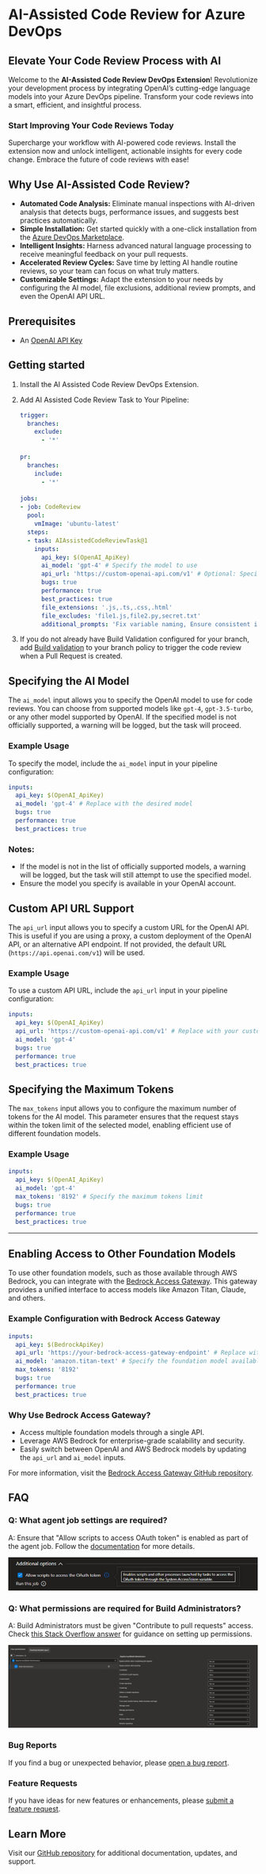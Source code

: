 # AI-Assisted Code Review for Azure DevOps

## Elevate Your Code Review Process with AI

Welcome to the **AI-Assisted Code Review DevOps Extension**! Revolutionize your development process by integrating OpenAI’s cutting-edge language models into your Azure DevOps pipeline. Transform your code reviews into a smart, efficient, and insightful process.

### Start Improving Your Code Reviews Today

Supercharge your workflow with AI-powered code reviews. Install the extension now and unlock intelligent, actionable insights for every code change. Embrace the future of code reviews with ease!

## Why Use AI-Assisted Code Review?

- **Automated Code Analysis:** Eliminate manual inspections with AI-driven analysis that detects bugs, performance issues, and suggests best practices automatically.
- **Simple Installation:** Get started quickly with a one-click installation from the [Azure DevOps Marketplace](https://marketplace.visualstudio.com/items?itemName=AeriesSoftware.aeries-ai-assisted-code-review).
- **Intelligent Insights:** Harness advanced natural language processing to receive meaningful feedback on your pull requests.
- **Accelerated Review Cycles:** Save time by letting AI handle routine reviews, so your team can focus on what truly matters.
- **Customizable Settings:** Adapt the extension to your needs by configuring the AI model, file exclusions, additional review prompts, and even the OpenAI API URL.

## Prerequisites

- An [OpenAI API Key](https://platform.openai.com/docs/overview)

## Getting started

1. Install the AI Assisted Code Review DevOps Extension.
2. Add AI Assisted Code Review Task to Your Pipeline:

   ```yaml
   trigger:
     branches:
       exclude:
         - '*'

   pr:
     branches:
       include:
         - '*'

   jobs:
   - job: CodeReview
     pool:
       vmImage: 'ubuntu-latest'
     steps:
     - task: AIAssistedCodeReviewTask@1
       inputs:
         api_key: $(OpenAI_ApiKey)
         ai_model: 'gpt-4' # Specify the model to use
         api_url: 'https://custom-openai-api.com/v1' # Optional: Specify a custom OpenAI API URL
         bugs: true
         performance: true
         best_practices: true
         file_extensions: '.js,.ts,.css,.html'
         file_excludes: 'file1.js,file2.py,secret.txt'
         additional_prompts: 'Fix variable naming, Ensure consistent indentation, Review error handling approach'
   ```

3. If you do not already have Build Validation configured for your branch, add [Build validation](https://learn.microsoft.com/en-us/azure/devops/repos/git/branch-policies?view=azure-devops&tabs=browser#build-validation) to your branch policy to trigger the code review when a Pull Request is created.

## Specifying the AI Model

The `ai_model` input allows you to specify the OpenAI model to use for code reviews. You can choose from supported models like `gpt-4`, `gpt-3.5-turbo`, or any other model supported by OpenAI. If the specified model is not officially supported, a warning will be logged, but the task will proceed.

### Example Usage

To specify the model, include the `ai_model` input in your pipeline configuration:

```yaml
inputs:
  api_key: $(OpenAI_ApiKey)
  ai_model: 'gpt-4' # Replace with the desired model
  bugs: true
  performance: true
  best_practices: true
```

### Notes:
- If the model is not in the list of officially supported models, a warning will be logged, but the task will still attempt to use the specified model.
- Ensure the model you specify is available in your OpenAI account.

## Custom API URL Support

The `api_url` input allows you to specify a custom URL for the OpenAI API. This is useful if you are using a proxy, a custom deployment of the OpenAI API, or an alternative API endpoint. If not provided, the default URL (`https://api.openai.com/v1`) will be used.

### Example Usage

To use a custom API URL, include the `api_url` input in your pipeline configuration:

```yaml
inputs:
  api_key: $(OpenAI_ApiKey)
  api_url: 'https://custom-openai-api.com/v1' # Replace with your custom API URL
  ai_model: 'gpt-4'
  bugs: true
  performance: true
  best_practices: true
```

## Specifying the Maximum Tokens

The `max_tokens` input allows you to configure the maximum number of tokens for the AI model. This parameter ensures that the request stays within the token limit of the selected model, enabling efficient use of different foundation models.

### Example Usage

```yaml
inputs:
  api_key: $(OpenAI_ApiKey)
  ai_model: 'gpt-4'
  max_tokens: '8192' # Specify the maximum tokens limit
  bugs: true
  performance: true
  best_practices: true
```

---

## Enabling Access to Other Foundation Models

To use other foundation models, such as those available through AWS Bedrock, you can integrate with the [Bedrock Access Gateway](https://github.com/aws-samples/bedrock-access-gateway). This gateway provides a unified interface to access models like Amazon Titan, Claude, and others.

### Example Configuration with Bedrock Access Gateway

```yaml
inputs:
  api_key: $(BedrockApiKey)
  api_url: 'https://your-bedrock-access-gateway-endpoint' # Replace with your Bedrock Access Gateway URL
  ai_model: 'amazon.titan-text' # Specify the foundation model available through AWS Bedrock
  max_tokens: '8192'
  bugs: true
  performance: true
  best_practices: true
```

### Why Use Bedrock Access Gateway?
- Access multiple foundation models through a single API.
- Leverage AWS Bedrock for enterprise-grade scalability and security.
- Easily switch between OpenAI and AWS Bedrock models by updating the `api_url` and `ai_model` inputs.

For more information, visit the [Bedrock Access Gateway GitHub repository](https://github.com/aws-samples/bedrock-access-gateway).

## FAQ

### Q: What agent job settings are required?

A: Ensure that "Allow scripts to access OAuth token" is enabled as part of the agent job. Follow the [documentation](https://learn.microsoft.com/en-us/azure/devops/pipelines/build/options?view=azure-devops#allow-scripts-to-access-the-oauth-token) for more details.

![Pipeline Permissions](pipeline_permissions.png)

### Q: What permissions are required for Build Administrators?

A: Build Administrators must be given "Contribute to pull requests" access. Check [this Stack Overflow answer](https://stackoverflow.com/a/57985733) for guidance on setting up permissions.

![Repository Permissions](pr_permissions.png)

### Bug Reports

If you find a bug or unexpected behavior, please [open a bug report](https://github.com/jameslancaster/AI-Assisted-Code-Review/issues/new?assignees=&labels=bug&template=bug_report.md&title=).

### Feature Requests

If you have ideas for new features or enhancements, please [submit a feature request](https://github.com/jameslancaster/AI-Assisted-Code-Review/issues/new?assignees=&labels=enhancement&template=feature_request.md&title=).

## Learn More

Visit our [GitHub repository](https://github.com/jameslancaster/AI-Assisted-Code-Review) for additional documentation, updates, and support.
